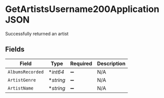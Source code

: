 # GetArtistsUsername200ApplicationJSON

Successfully returned an artist


## Fields

| Field              | Type               | Required           | Description        |
| ------------------ | ------------------ | ------------------ | ------------------ |
| `AlbumsRecorded`   | **int64*           | :heavy_minus_sign: | N/A                |
| `ArtistGenre`      | **string*          | :heavy_minus_sign: | N/A                |
| `ArtistName`       | **string*          | :heavy_minus_sign: | N/A                |